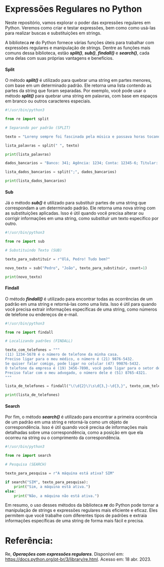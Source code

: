 # Expressões Regulares no Python

Neste repositório, vamos explorar o poder das expressões regulares em Python. Veremos como criar e testar expressões, bem como como usá-las para realizar buscas e substituições em strings. 

A biblioteca ***re*** do Python fornece várias funções úteis para trabalhar com expressões regulares e manipulação de strings. Dentre as funções mais comuns dessa biblioteca, estão ***split()***, ***sub()***, ***findall()*** e ***search()***, cada uma delas com suas próprias vantagens e benefícios.

#### Split

O método ***split()*** é utilizado para quebrar uma string em partes menores, com base em um determinado padrão. Ele retorna uma lista contendo as partes da string que foram separadas. Por exemplo, você pode usar o método ***split()*** para quebrar uma string em palavras, com base em espaços em branco ou outros caracteres especiais.

```python
#!/usr/bin/python3

from re import split

# Separando por padrão (SPLIT)

texto = "Loreny sempre foi fascinada pela música e passava horas tocando piano em seu quarto."

lista_palavras = split(" ", texto)

print(lista_palavras)

dados_bancarios = "Banco: 341; Agência: 1234; Conta: 12345-6; Titular: João da Silva; Saldo: R$ 1000.00; Tipo: Corrente"

lista_dados_bancarios = split(";", dados_bancarios)

print(lista_dados_bancarios)

```

#### Sub

Já o método ***sub()*** é utilizado para substituir partes de uma string que correspondam a um determinado padrão. Ele retorna uma nova string com as substituições aplicadas. Isso é útil quando você precisa alterar ou corrigir informações em uma string, como substituir um texto específico por outro.

```python
#!/usr/bin/python3

from re import sub

# Substituindo Texto (SUB)

texto_para_substituir = r"Olá, Pedro! Tudo bem?"

novo_texto = sub("Pedro", "João", texto_para_substituir, count=1)

print(novo_texto)

```

#### Findall

O método ***findall()*** é utilizado para encontrar todas as ocorrências de um padrão em uma string e retorná-las como uma lista. Isso é útil para quando você precisa extrair informações específicas de uma string, como números de telefone ou endereços de e-mail.

```python
#!/usr/bin/python3

from re import findall

# Localizando padrões (FINDALL)

texto_com_telefones = """
(11) 1234-5678 é o número de telefone da minha casa.
Preciso ligar para o meu médico, o número é (21) 9876-5432.
Se quiser falar comigo, pode ligar no celular (47) 99876-5432.
O telefone da empresa é (19) 3456-7890, você pode ligar para o setor de atendimento.
Preciso falar com o meu advogado, o número dele é (51) 8765-4321.
"""

lista_de_telefones = findall("\(\d{2}\)\s\d{3,}-\d{3,}", texto_com_telefones)

print(lista_de_telefones)

```

#### Search

Por fim, o método ***search()*** é utilizado para encontrar a primeira ocorrência de um padrão em uma string e retorná-la como um objeto de correspondência. Isso é útil quando você precisa de informações mais detalhadas sobre uma correspondência, como a posição em que ela ocorreu na string ou o comprimento da correspondência.

```python
#!/usr/bin/python3

from re import search

# Pesquisa (SEARCH)

texto_para_pesquisa = r"A máquina está ativa? SIM"

if search("SIM", texto_para_pesquisa):
    print("Sim, a máquina está ativa.")
else:
    print("Não, a máquina não está ativa.")

```

Em resumo, o uso desses métodos da biblioteca ***re*** do Python pode tornar a manipulação de strings e expressões regulares mais eficiente e eficaz. Eles permitem que você trabalhe com diferentes tipos de padrões e extraia informações específicas de uma string de forma mais fácil e precisa.

# Referência:

Re, ***Operações com expressões regulares***. Disponível em: <https://docs.python.org/pt-br/3/library/re.html>. Acesso em: 18 abr. 2023.